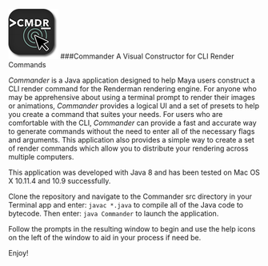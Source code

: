 ![Commander Icon](src/images/commander_icon_sm.png)
###Commander
A Visual Constructor for CLI Render Commands

*Commander* is a Java application designed to help Maya users construct a CLI render command for the Renderman rendering engine. For anyone who may be apprehensive about using a terminal prompt to render their images or animations, *Commander* provides a logical UI and a set of presets to help you create a command that suites your needs. For users who are comfortable with the CLI, *Commander* can provide a fast and accurate way to generate commands without the need to enter all of the necessary flags and arguments. This application also provides a simple way to create a set of render commands which allow you to distribute your rendering across multiple computers. 

This application was developed with Java 8 and has been tested on Mac OS X 10.11.4 and 10.9 successfully.

Clone the repository and navigate to the Commander src directory in your Terminal app and enter:  `javac *.java` to compile all of the Java code to bytecode. Then enter: `java Commander` to launch the application.  

Follow the prompts in the resulting window to begin and use the help icons on the left of the window to aid in your process if need be.

Enjoy!
